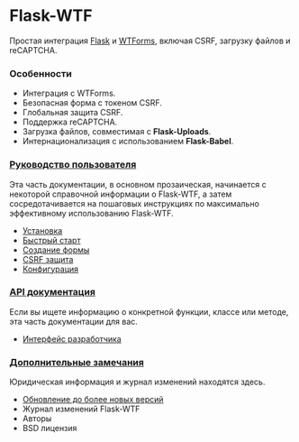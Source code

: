 # Flask-WTF

Простая интеграция [Flask](../../flask-1/flask.md) и [WTForms](../../../spisok-paketov/veb-freimvorki/wtforms/), включая CSRF, загрузку файлов и reCAPTCHA.

### Особенности

* Интеграция с WTForms.
* Безопасная форма с токеном CSRF.
* Глобальная защита CSRF.
* Поддержка reCAPTCHA.
* Загрузка файлов, совместимая с **Flask-Uploads**.
* Интернационализация с использованием **Flask-Babel**.

### [Руководство пользователя](users-guide/)

Эта часть документации, в основном прозаическая, начинается с некоторой справочной информации о Flask-WTF, а затем сосредотачивается на пошаговых инструкциях по максимально эффективному использованию Flask-WTF.

* [Установка](users-guide/ustanovka.md)
* [Быстрый старт](users-guide/bystryi-start.md)
* [Создание формы](users-guide/sozdanie-formy.md)
* [CSRF защита](users-guide/csrf-zashita.md)
* [Конфигурация](users-guide/konfiguraciya.md)

### [API документация](api/)

Если вы ищете информацию о конкретной функции, классе или методе, эта часть документации для вас.

* [Интерфейс разработчика](api/interfeis-razrabotchika.md)

### [Дополнительные замечания](dopolnitelnye-zamechaniya/)

Юридическая информация и журнал изменений находятся здесь.

* [Обновление до более новых версий](dopolnitelnye-zamechaniya/obnovlenie-do-bolee-novykh-versii.md)
* Журнал изменений Flask-WTF
* Авторы
* BSD лицензия

